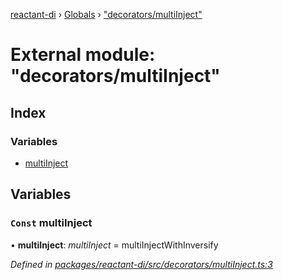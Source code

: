 [reactant-di](../README.md) › [Globals](../globals.md) › ["decorators/multiInject"](_decorators_multiinject_.md)

# External module: "decorators/multiInject"

## Index

### Variables

* [multiInject](_decorators_multiinject_.md#const-multiinject)

## Variables

### `Const` multiInject

• **multiInject**: *multiInject* = multiInjectWithInversify

*Defined in [packages/reactant-di/src/decorators/multiInject.ts:3](https://github.com/unadlib/reactant/blob/2a94e2e/packages/reactant-di/src/decorators/multiInject.ts#L3)*

